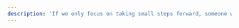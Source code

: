 ```yaml
---
description: 'If we only focus on taking small steps forward, someone will jump ahead of us. Evolution, reinvention and invention: successful innovators need all of them. Investing only in one is playing a very risky game.'
---
```

